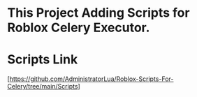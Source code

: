 # This Project Adding Scripts for Roblox Celery Executor.

# Scripts Link
[https://github.com/AdministratorLua/Roblox-Scripts-For-Celery/tree/main/Scripts] 
